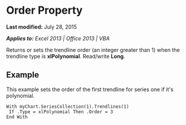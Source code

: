 
# Order Property

 **Last modified:** July 28, 2015

 _**Applies to:** Excel 2013 | Office 2013 | VBA_

Returns or sets the trendline order (an integer greater than 1) when the trendline type is  **xlPolynomial**. Read/write  **Long**.


## Example

This example sets the order of the first trendline for series one if it's polynomial.


```
With myChart.SeriesCollection(1).Trendlines(1) 
 If .Type = xlPolynomial Then .Order = 3 
End With
```

